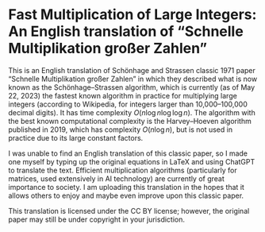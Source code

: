 # Fast Multiplication of Large Integers: An English translation of “Schnelle Multiplikation großer Zahlen”

This is an English translation of Schönhage and Strassen classic 1971 paper “Schnelle Multiplikation großer Zahlen” in which they described what is now known as the Schönhage–Strassen algorithm, which is currently (as of May 22, 2023) the fastest known algorithm in practice for multiplying large integers (according to Wikipedia, for integers larger than 10,000–100,000 decimal digits). It has time complexity $O(n \log n \log \log n)$. The algorithm with the best known computational complexity is the Harvey–Hoeven algorithm published in 2019, which has complexity $O(n \log n)$, but is not used in practice due to its large constant factors.

I was unable to find an English translation of this classic paper, so I made one myself by typing up the original equations in LaTeX and using ChatGPT to translate the text. Efficient multiplication algorithms (particularly for matrices, used extensively in AI technology) are currently of great importance to society. I am uploading this translation in the hopes that it allows others to enjoy and maybe even improve upon this classic paper.

This translation is licensed under the CC BY license; however, the original paper may still be under copyright in your jurisdiction.
